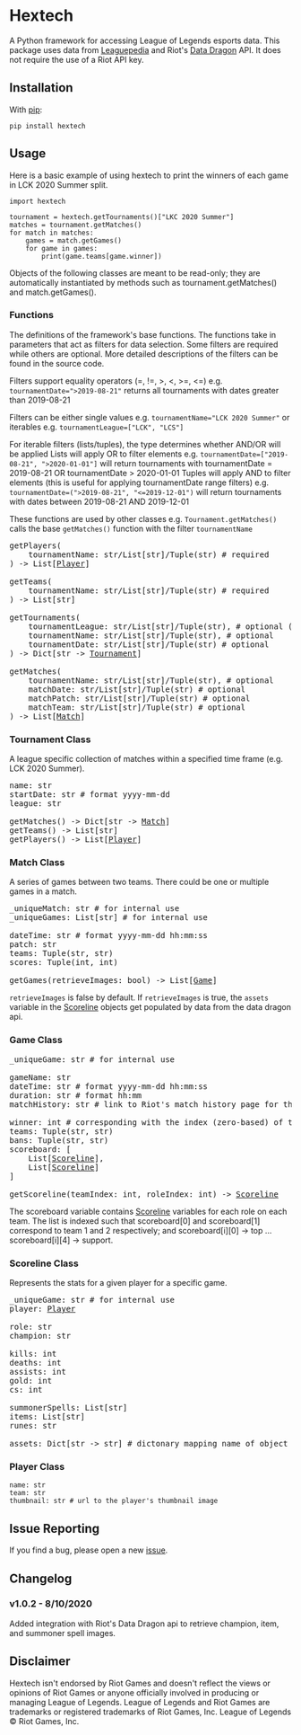 # Hextech

A Python framework for accessing League of Legends esports data. 
This package uses data from [Leaguepedia](https://lol.gamepedia.com/) and Riot's [Data Dragon](https://developer.riotgames.com/docs/lol#data-dragon) API. It does not require the use of a Riot API key.

## Installation

With [pip](https://pypi.org/project/Hextech/):

`pip install hextech`

## Usage

Here is a basic example of using hextech to print the winners of each game in LCK 2020 Summer split.

~~~
import hextech

tournament = hextech.getTournaments()["LKC 2020 Summer"]
matches = tournament.getMatches()
for match in matches:
	games = match.getGames()
	for game in games:
		print(game.teams[game.winner])
~~~

Objects of the following classes are meant to be read-only; they are automatically instantiated by methods such as tournament.getMatches() and match.getGames().

### Functions

The definitions of the framework's base functions. The functions take in parameters that act as filters for data selection. Some filters are required while others are optional. More detailed descriptions of the filters can be found in the source code.

Filters support equality operators (=, !=, >, <, >=, <=)
e.g. `tournamentDate=">2019-08-21"` returns all tournaments with dates greater than 2019-08-21

Filters can be either single values 
e.g. `tournamentName="LCK 2020 Summer"`
or iterables
e.g. `tournamentLeague=["LCK", "LCS"]`

For iterable filters (lists/tuples), the type determines whether AND/OR will be applied
Lists will apply OR to filter elements
e.g. `tournamentDate=["2019-08-21", ">2020-01-01"]` will return tournaments with tournamentDate = 2019-08-21 OR tournamentDate > 2020-01-01
Tuples will apply AND to filter elements (this is useful for applying tournamentDate range filters)
e.g. `tournamentDate=(">2019-08-21", "<=2019-12-01")` will return tournaments with dates between 2019-08-21 AND 2019-12-01

These functions are used by other classes 
e.g. `Tournament.getMatches()` calls the base `getMatches()` function with the filter `tournamentName`

<pre>
getPlayers(
	tournamentName: str/List[str]/Tuple(str) # required
) -> List[<a href="https://github.com/bujustin/hextech#player-class">Player</a>]

getTeams(
	tournamentName: str/List[str]/Tuple(str) # required
) -> List[str]

getTournaments(
	tournamentLeague: str/List[str]/Tuple(str), # optional (if not specified, use default leagues)
	tournamentName: str/List[str]/Tuple(str), # optional
	tournamentDate: str/List[str]/Tuple(str) # optional
) -> Dict[str -> <a href="https://github.com/bujustin/hextech#tournament-class">Tournament</a>]

getMatches(
	tournamentName: str/List[str]/Tuple(str), # optional
    matchDate: str/List[str]/Tuple(str) # optional
    matchPatch: str/List[str]/Tuple(str) # optional
    matchTeam: str/List[str]/Tuple(str) # optional
) -> List[<a href="https://github.com/bujustin/hextech#match-class">Match</a>]
</pre>

### Tournament Class

A league specific collection of matches within a specified time frame (e.g. LCK 2020 Summer).

<pre>
name: str
startDate: str # format yyyy-mm-dd
league: str

getMatches() -> Dict[str -> <a href="https://github.com/bujustin/hextech#match-class">Match</a>]
getTeams() -> List[str]
getPlayers() -> List[<a href="https://github.com/bujustin/hextech#player-class">Player</a>]
</pre>

### Match Class

A series of games between two teams. There could be one or multiple games in a match.

<pre>
_uniqueMatch: str # for internal use
_uniqueGames: List[str] # for internal use

dateTime: str # format yyyy-mm-dd hh:mm:ss
patch: str
teams: Tuple(str, str)
scores: Tuple(int, int)

getGames(retrieveImages: bool) -> List[<a href="https://github.com/bujustin/hextech#game-class">Game</a>] 
</pre>

`retrieveImages` is false by default. If `retrieveImages` is true, the `assets` variable in the <a href="https://github.com/bujustin/hextech#scoreline-class">Scoreline</a> objects get populated by data from the data dragon api.

### Game Class

<pre>
_uniqueGame: str # for internal use

gameName: str
dateTime: str # format yyyy-mm-dd hh:mm:ss
duration: str # format hh:mm
matchHistory: str # link to Riot's match history page for this game

winner: int # corresponding with the index (zero-based) of the winning team
teams: Tuple(str, str)
bans: Tuple(str, str)
scoreboard: [ 
	List[<a href="https://github.com/bujustin/hextech#scoreline-class">Scoreline</a>],
	List[<a href="https://github.com/bujustin/hextech#scoreline-class">Scoreline</a>]
] 

getScoreline(teamIndex: int, roleIndex: int) -> <a href="https://github.com/bujustin/hextech#scoreline-class">Scoreline</a>
</pre>

The scoreboard variable contains [Scoreline](#scoreline-class) variables for each role on each team. The list is indexed such that scoreboard[0] and scoreboard[1] correspond to team 1 and 2 respectively; and scoreboard[i][0] -> top ... scoreboard[i][4] -> support.

### Scoreline Class

Represents the stats for a given player for a specific game.

<pre>
_uniqueGame: str # for internal use
player: <a href="https://github.com/bujustin/hextech#player-class">Player</a>

role: str
champion: str

kills: int
deaths: int
assists: int
gold: int
cs: int

summonerSpells: List[str]
items: List[str]
runes: str

assets: Dict[str -> str] # dictonary mapping name of object (e.g. Blade of the Ruined King) to it's thumbnail url
</pre>

### Player Class

~~~
name: str
team: str
thumbnail: str # url to the player's thumbnail image
~~~

## Issue Reporting

If you find a bug, please open a new [issue](https://github.com/bujustin/hextech/issues).

## Changelog

### v1.0.2 - 8/10/2020

Added integration with Riot's Data Dragon api to retrieve champion, item, and summoner spell images.

## Disclaimer

Hextech isn't endorsed by Riot Games and doesn't reflect the views or opinions of Riot Games or anyone officially involved in producing or managing League of Legends. League of Legends and Riot Games are trademarks or registered trademarks of Riot Games, Inc. League of Legends © Riot Games, Inc.